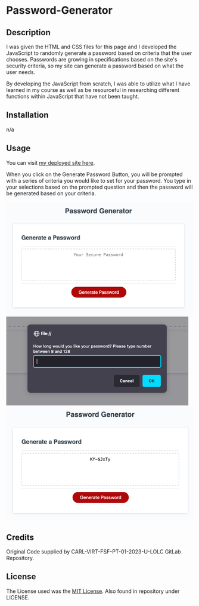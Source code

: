 # Password-Generator

## Description

I was given the HTML and CSS files for this page and I developed the JavaScript to randomly generate a password based on criteria that the user chooses. Passwords are growing in specifications based on the site's security criteria, so my site can generate a password based on what the user needs. 

By developing the JavaScript from scratch, I was able to utilize what I have learned in my course as well as be resourceful in researching different functions within JavaScript that have not been taught. 

## Installation

n/a

## Usage

You can visit [my deployed site here](https://mdeluca13.github.io/Password-Generator/).

When you click on the Generate Password Button, you will be prompted with a series of criteria you would like to set for your password. You type in your selections based on the prompted question and then the password will be generated based on your criteria. 

![Password Generator Homepage](Assets/password-generator-home.png)
![Password Generator Prompted Question](Assets/password-generator-selection.png)
![Password Generator Display](Assets/password-generator-display.png)

## Credits

Original Code supplied by CARL-VIRT-FSF-PT-01-2023-U-LOLC GitLab Repository.

## License

The License used was the [MIT License](https://choosealicense.com/licenses/mit/). Also found in repository under LICENSE.
